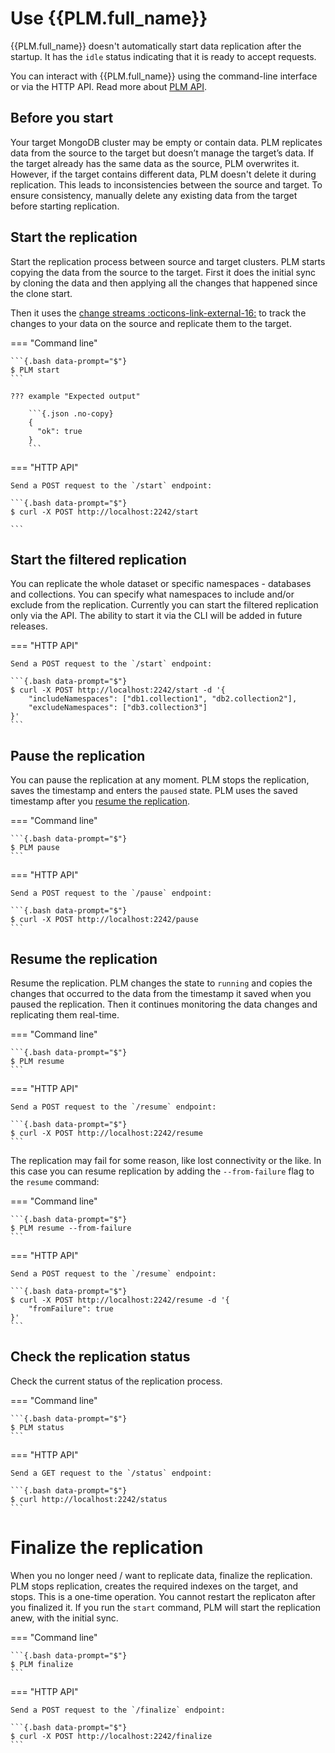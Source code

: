 # Use {{PLM.full_name}}

{{PLM.full_name}} doesn't automatically start data replication after the startup. It has the `idle` status indicating that it is ready to accept requests.

You can interact with {{PLM.full_name}} using the command-line interface or via the HTTP API. Read more about [PLM API](../api.md).

## Before you start

Your target MongoDB cluster may be empty or contain data. PLM replicates data from the source to the target but doesn’t manage the target’s data. If the target already has the same data as the source, PLM overwrites it. However, if the target contains different data, PLM doesn't delete it during replication. This leads to inconsistencies between the source and target. To ensure consistency, manually delete any existing data from the target before starting replication.

## Start the replication

Start the replication process between source and target clusters. PLM starts copying the data from the source to the target. First it does the initial sync by cloning the data and then applying all the changes that happened since the clone start. 

Then it uses the [change streams :octicons-link-external-16:](https://www.mongodb.com/docs/manual/changeStreams/) to track the changes to your data on the source and replicate them to the target.

=== "Command line"

    ```{.bash data-prompt="$"}
    $ PLM start
    ```

    ??? example "Expected output"

        ```{.json .no-copy}
        {
          "ok": true
        }
        ```

=== "HTTP API"
    
    Send a POST request to the `/start` endpoint:

    ```{.bash data-prompt="$"}
    $ curl -X POST http://localhost:2242/start 

    ```

## Start the filtered replication

You can replicate the whole dataset or specific namespaces - databases and collections. You can specify what namespaces to include and/or exclude from the replication. Currently you can start the filtered replication only via the API. The ability to start it via the CLI will be added in future releases.

=== "HTTP API"
    
    Send a POST request to the `/start` endpoint:

    ```{.bash data-prompt="$"}
    $ curl -X POST http://localhost:2242/start -d '{
        "includeNamespaces": ["db1.collection1", "db2.collection2"],
        "excludeNamespaces": ["db3.collection3"]
    }'
    ```

## Pause the replication

You can pause the replication at any moment. PLM stops the replication, saves the timestamp and enters the `paused` state. PLM uses the saved timestamp after you [resume the replication](#resume-the-replication).

=== "Command line"

    ```{.bash data-prompt="$"}
    $ PLM pause
    ```

=== "HTTP API"

    Send a POST request to the `/pause` endpoint:

    ```{.bash data-prompt="$"}
    $ curl -X POST http://localhost:2242/pause
    ```

## Resume the replication

Resume the replication. PLM changes the state to `running` and copies the changes that occurred to the data from the timestamp it saved when you paused the replication. Then it continues monitoring the data changes and replicating them real-time. 

=== "Command line"

    ```{.bash data-prompt="$"}
    $ PLM resume
    ```

=== "HTTP API"

    Send a POST request to the `/resume` endpoint:

    ```{.bash data-prompt="$"}
    $ curl -X POST http://localhost:2242/resume
    ```

The replication may fail for some reason, like lost connectivity or the like. In this case you can resume replication by adding the `--from-failure` flag to the `resume` command:

=== "Command line"

    ```{.bash data-prompt="$"}
    $ PLM resume --from-failure
    ```

=== "HTTP API"

    Send a POST request to the `/resume` endpoint:

    ```{.bash data-prompt="$"}
    $ curl -X POST http://localhost:2242/resume -d '{
        "fromFailure": true
    }'
    ```


## Check the replication status

Check the current status of the replication process.

=== "Command line"

    ```{.bash data-prompt="$"}
    $ PLM status
    ```

=== "HTTP API"

    Send a GET request to the `/status` endpoint:

    ```{.bash data-prompt="$"}
    $ curl http://localhost:2242/status
    ```

# Finalize the replication

When you no longer need / want to replicate data, finalize the replication. PLM stops replication, creates the required indexes on the target, and stops. This is a one-time operation. You cannot restart the replicaton after you finalized it. If you run the `start` command, PLM will start the replication anew, with the initial sync. 

=== "Command line"

    ```{.bash data-prompt="$"}
    $ PLM finalize
    ```

=== "HTTP API"
    
    Send a POST request to the `/finalize` endpoint:

    ```{.bash data-prompt="$"}
    $ curl -X POST http://localhost:2242/finalize
    ```
